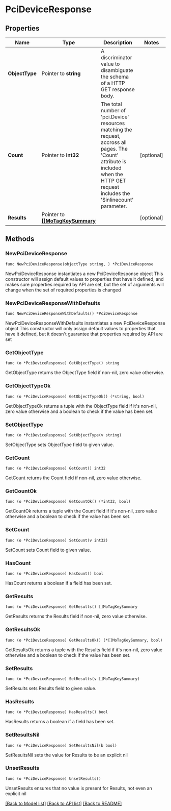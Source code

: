 # PciDeviceResponse

## Properties

Name | Type | Description | Notes
------------ | ------------- | ------------- | -------------
**ObjectType** | Pointer to **string** | A discriminator value to disambiguate the schema of a HTTP GET response body. | 
**Count** | Pointer to **int32** | The total number of &#39;pci.Device&#39; resources matching the request, accross all pages. The &#39;Count&#39; attribute is included when the HTTP GET request includes the &#39;$inlinecount&#39; parameter. | [optional] 
**Results** | Pointer to [**[]MoTagKeySummary**](mo.TagKeySummary.md) |  | [optional] 

## Methods

### NewPciDeviceResponse

`func NewPciDeviceResponse(objectType string, ) *PciDeviceResponse`

NewPciDeviceResponse instantiates a new PciDeviceResponse object
This constructor will assign default values to properties that have it defined,
and makes sure properties required by API are set, but the set of arguments
will change when the set of required properties is changed

### NewPciDeviceResponseWithDefaults

`func NewPciDeviceResponseWithDefaults() *PciDeviceResponse`

NewPciDeviceResponseWithDefaults instantiates a new PciDeviceResponse object
This constructor will only assign default values to properties that have it defined,
but it doesn't guarantee that properties required by API are set

### GetObjectType

`func (o *PciDeviceResponse) GetObjectType() string`

GetObjectType returns the ObjectType field if non-nil, zero value otherwise.

### GetObjectTypeOk

`func (o *PciDeviceResponse) GetObjectTypeOk() (*string, bool)`

GetObjectTypeOk returns a tuple with the ObjectType field if it's non-nil, zero value otherwise
and a boolean to check if the value has been set.

### SetObjectType

`func (o *PciDeviceResponse) SetObjectType(v string)`

SetObjectType sets ObjectType field to given value.


### GetCount

`func (o *PciDeviceResponse) GetCount() int32`

GetCount returns the Count field if non-nil, zero value otherwise.

### GetCountOk

`func (o *PciDeviceResponse) GetCountOk() (*int32, bool)`

GetCountOk returns a tuple with the Count field if it's non-nil, zero value otherwise
and a boolean to check if the value has been set.

### SetCount

`func (o *PciDeviceResponse) SetCount(v int32)`

SetCount sets Count field to given value.

### HasCount

`func (o *PciDeviceResponse) HasCount() bool`

HasCount returns a boolean if a field has been set.

### GetResults

`func (o *PciDeviceResponse) GetResults() []MoTagKeySummary`

GetResults returns the Results field if non-nil, zero value otherwise.

### GetResultsOk

`func (o *PciDeviceResponse) GetResultsOk() (*[]MoTagKeySummary, bool)`

GetResultsOk returns a tuple with the Results field if it's non-nil, zero value otherwise
and a boolean to check if the value has been set.

### SetResults

`func (o *PciDeviceResponse) SetResults(v []MoTagKeySummary)`

SetResults sets Results field to given value.

### HasResults

`func (o *PciDeviceResponse) HasResults() bool`

HasResults returns a boolean if a field has been set.

### SetResultsNil

`func (o *PciDeviceResponse) SetResultsNil(b bool)`

 SetResultsNil sets the value for Results to be an explicit nil

### UnsetResults
`func (o *PciDeviceResponse) UnsetResults()`

UnsetResults ensures that no value is present for Results, not even an explicit nil

[[Back to Model list]](../README.md#documentation-for-models) [[Back to API list]](../README.md#documentation-for-api-endpoints) [[Back to README]](../README.md)


